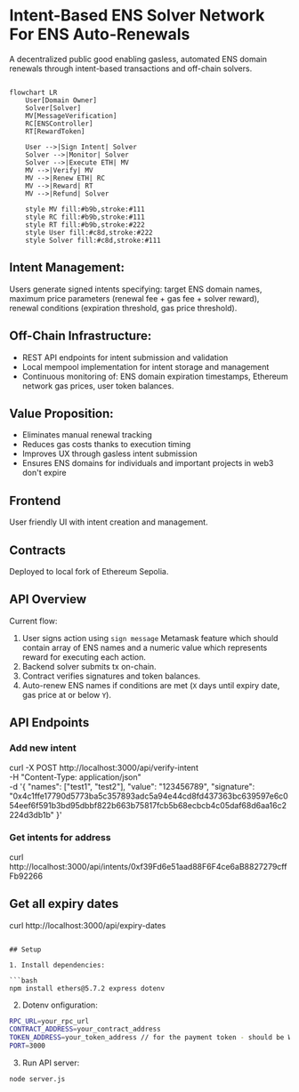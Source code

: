 # Intent-Based ENS Solver Network For ENS Auto-Renewals

A decentralized public good enabling gasless, automated ENS domain renewals through intent-based transactions and off-chain solvers.


```mermaid

flowchart LR
    User[Domain Owner]
    Solver[Solver]
    MV[MessageVerification]
    RC[ENSController]
    RT[RewardToken]
    
    User -->|Sign Intent| Solver
    Solver -->|Monitor| Solver
    Solver -->|Execute ETH| MV
    MV -->|Verify| MV
    MV -->|Renew ETH| RC
    MV -->|Reward| RT
    MV -->|Refund| Solver

    style MV fill:#b9b,stroke:#111
    style RC fill:#b9b,stroke:#111
    style RT fill:#b9b,stroke:#222
    style User fill:#c8d,stroke:#222
    style Solver fill:#c8d,stroke:#111

```

## Intent Management:

Users generate signed intents specifying: target ENS domain names, maximum price parameters (renewal fee + gas fee + solver reward), renewal conditions (expiration threshold, gas price threshold).

## Off-Chain Infrastructure:

- REST API endpoints for intent submission and validation
- Local mempool implementation for intent storage and management
- Continuous monitoring of: ENS domain expiration timestamps, Ethereum network gas prices, user token balances.

## Value Proposition:

- Eliminates manual renewal tracking
- Reduces gas costs thanks to execution timing
- Improves UX through gasless intent submission
- Ensures ENS domains for individuals and important projects in web3 don't expire

## Frontend

User friendly UI with intent creation and management.

## Contracts

Deployed to local fork of Ethereum Sepolia.

## API Overview

Current flow:

1. User signs action using `sign message` Metamask feature which should contain array of ENS names and a numeric value which represents reward for executing each action.
2. Backend solver submits tx on-chain.
3. Contract verifies signatures and token balances.
4. Auto-renew ENS names if conditions are met (`X` days until expiry date, gas price at or below `Y`).

## API Endpoints

### Add new intent

curl -X POST http://localhost:3000/api/verify-intent \
 -H "Content-Type: application/json" \
 -d '{
"names": ["test1", "test2"],
"value": "123456789",
"signature": "0x4c1ffe17790d5773ba5c357893adc5a94e44cd8fd437363bc639597e6c054eef6f591b3bd95dbbf822b663b75817fcb5b68ecbcb4c05daf68d6aa16c2224d3db1b"
}'

### Get intents for address

curl http://localhost:3000/api/intents/0xf39Fd6e51aad88F6F4ce6aB8827279cffFb92266

## Get all expiry dates

curl http://localhost:3000/api/expiry-dates

````

## Setup

1. Install dependencies:

```bash
npm install ethers@5.7.2 express dotenv
````

2. Dotenv onfiguration:

```bash
RPC_URL=your_rpc_url
CONTRACT_ADDRESS=your_contract_address
TOKEN_ADDRESS=your_token_address // for the payment token - should be WETH mock
PORT=3000
```

3. Run API server:

```bash
node server.js
```
